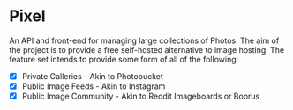 # Pixel

An API and front-end for managing large collections of Photos. The aim of the
project is to provide a free self-hosted alternative to image hosting. The
feature set intends to provide some form of all of the following:

- [X] Private Galleries - Akin to Photobucket
- [X] Public Image Feeds - Akin to Instagram
- [X] Public Image Community - Akin to Reddit Imageboards or Boorus
